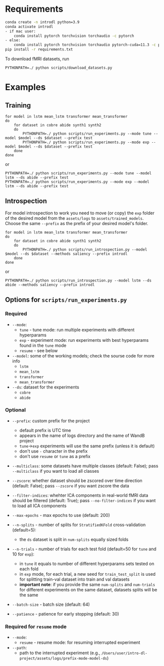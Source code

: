 # Requirements

```bash
conda create -n introdl python=3.9
conda activate introdl
- if mac user:
    conda install pytorch torchvision torchaudio -c pytorch
- else:
    conda install pytorch torchvision torchaudio pytorch-cuda=11.3 -c pytorch -c nvidia
pip install -r requirements.txt
```
To download fMRI datasets, run
```
PYTHONPATH=./ python scripts/download_datasets.py
```

# Examples
## Training
```
for model in lstm mean_lstm transformer mean_transformer
do
    for dataset in cobre abide synth1 synth2
    do
        PYTHONPATH=./ python scripts/run_experiments.py --mode tune --model $model --ds $dataset --prefix test
        PYTHONPATH=./ python scripts/run_experiments.py --mode exp --model $model --ds $dataset --prefix test
    done
done
```
or
```
PYTHONPATH=./ python scripts/run_experiments.py --mode tune --model lstm --ds abide --prefix test
PYTHONPATH=./ python scripts/run_experiments.py --mode exp --model lstm --ds abide --prefix test

```
## Introspection
For model introspection to work you need to move (or copy) the `exp` folder of the desired model from the `assets/logs` to `assets/trained_models`. Choose the same `--prefix` as the prefix of your desired model's folder.

```
for model in lstm mean_lstm transformer mean_transformer
do
    for dataset in cobre abide synth1 synth2
    do
        PYTHONPATH=./ python scripts/run_introspection.py --model $model --ds $dataset --methods saliency --prefix introdl
    done
done
```
or
```
PYTHONPATH=./ python scripts/run_introspection.py --model lstm --ds abide --methods saliency --prefix introdl
```
## Options for `scripts/run_experiments.py`

### Required
- `--mode`: 
    - `tune` - tune mode: run multiple experiments with different hyperparams
    - `exp` - experiment mode: run experiments with best hyperparams found in the `tune` mode
    - `resume` - see below
- `--model`: some of the working models; check the sourse code for more info
    - `lstm`
    - `mean_lstm`
    - `transformer`
    - `mean_transformer`
- `--ds`: dataset for the experiments
    - `cobre`
    - `abide`


### Optional
- `--prefix`: custom prefix for the project
    - default prefix is UTC time
    - appears in the name of logs directory and the name of WandB project
    - `tune`->`exp` experiments will use the same prefix (unless it is default)
    - don't use `-` character in the prefix
    - don't use `resume` or `tune` as a prefix

- `--multiclass`: some datasets have multiple classes (default: False); pass `--multiclass` if you want to load all classes

- `--zscore`: whether dataset should be zscored over time direction (default: False); pass `--zscore` if you want zscore the data

- `--filter-indices`: whehter ICA components in real-world fMRI data should be filtered (default: True); pass `--no-filter-indices` if you want to load all ICA components

- `--max-epochs` - max epochs to use (default: 200)

- `--n-splits` - number of splits for `StratifiedKFold` cross-validation (default=5):
    - the `ds` dataset is split in `num-splits` equally sized folds

- `--n-trials` - number of trials for each test fold (default=50 for `tune` and 10 for `exp`):
    - in `tune` it equals to number of different hyperparams sets tested on each fold
    - in `exp` mode, for each trial, a new seed for `train_test_split` is used for splitting train-val dataset into train and val datasets
    - **important note**: if you provide the same `num-splits` and `num-trials` for different experiments on the same dataset, datasets splits will be the same

- `--batch-size` - batch size (default: 64)
- `--patience` - patience for early stopping (default: 30)

### Required for `resume` mode
- `--mode`: 
    - `resume` - resume mode: for resuming interrupted experiment
- `--path`:
    - path to the interrupted experiment (e.g., `/Users/user/intro-dl-project/assets/logs/prefix-mode-model-ds`)

